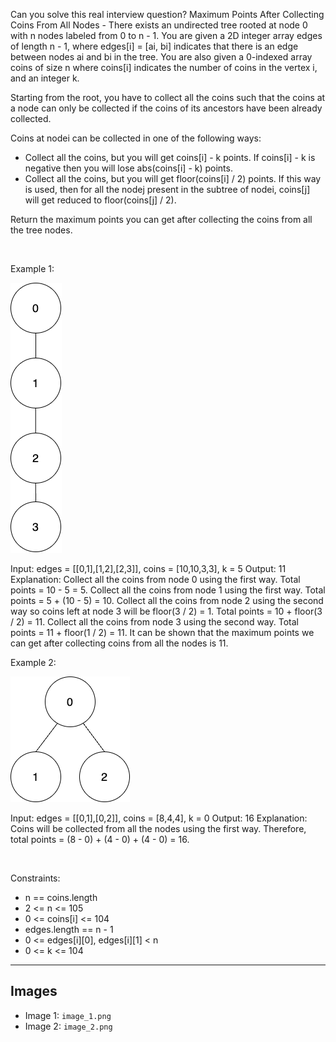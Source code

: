 Can you solve this real interview question? Maximum Points After Collecting Coins From All Nodes - There exists an undirected tree rooted at node 0 with n nodes labeled from 0 to n - 1. You are given a 2D integer array edges of length n - 1, where edges[i] = [ai, bi] indicates that there is an edge between nodes ai and bi in the tree. You are also given a 0-indexed array coins of size n where coins[i] indicates the number of coins in the vertex i, and an integer k.

Starting from the root, you have to collect all the coins such that the coins at a node can only be collected if the coins of its ancestors have been already collected.

Coins at nodei can be collected in one of the following ways:

 * Collect all the coins, but you will get coins[i] - k points. If coins[i] - k is negative then you will lose abs(coins[i] - k) points.
 * Collect all the coins, but you will get floor(coins[i] / 2) points. If this way is used, then for all the nodej present in the subtree of nodei, coins[j] will get reduced to floor(coins[j] / 2).

Return the maximum points you can get after collecting the coins from all the tree nodes.

 

Example 1:

![Example 1](./image_1.png)


Input: edges = [[0,1],[1,2],[2,3]], coins = [10,10,3,3], k = 5
Output: 11                        
Explanation: 
Collect all the coins from node 0 using the first way. Total points = 10 - 5 = 5.
Collect all the coins from node 1 using the first way. Total points = 5 + (10 - 5) = 10.
Collect all the coins from node 2 using the second way so coins left at node 3 will be floor(3 / 2) = 1. Total points = 10 + floor(3 / 2) = 11.
Collect all the coins from node 3 using the second way. Total points = 11 + floor(1 / 2) = 11.
It can be shown that the maximum points we can get after collecting coins from all the nodes is 11. 


Example 2:

![Example 2](./image_2.png)


Input: edges = [[0,1],[0,2]], coins = [8,4,4], k = 0
Output: 16
Explanation: 
Coins will be collected from all the nodes using the first way. Therefore, total points = (8 - 0) + (4 - 0) + (4 - 0) = 16.


 

Constraints:

 * n == coins.length
 * 2 <= n <= 105
 * 0 <= coins[i] <= 104
 * edges.length == n - 1
 * 0 <= edges[i][0], edges[i][1] < n
 * 0 <= k <= 104

---

## Images

- Image 1: `image_1.png`
- Image 2: `image_2.png`
